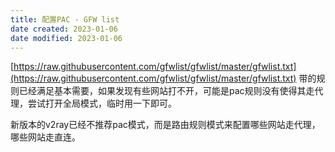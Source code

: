 ```yaml
---
title: 配置PAC - GFW list
date created: 2023-01-06
date modified: 2023-01-06
---
```


[https://raw.githubusercontent.com/gfwlist/gfwlist/master/gfwlist.txt](https://raw.githubusercontent.com/gfwlist/gfwlist/master/gfwlist.txt)
带的规则已经满足基本需要，如果发现有些网站打不开，可能是pac规则没有使得其走代理，尝试打开全局模式，临时用一下即可。

新版本的v2ray已经不推荐pac模式，而是路由规则模式来配置哪些网站走代理，哪些网站走直连。

